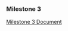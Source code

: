 ### Milestone 3

[Milestone 3 Document]([documents/milestone-3.docx](https://github.com/cis-famu/design-project-blue/blob/main/documents/Team%20Blue_Milestone%203.pdf))



